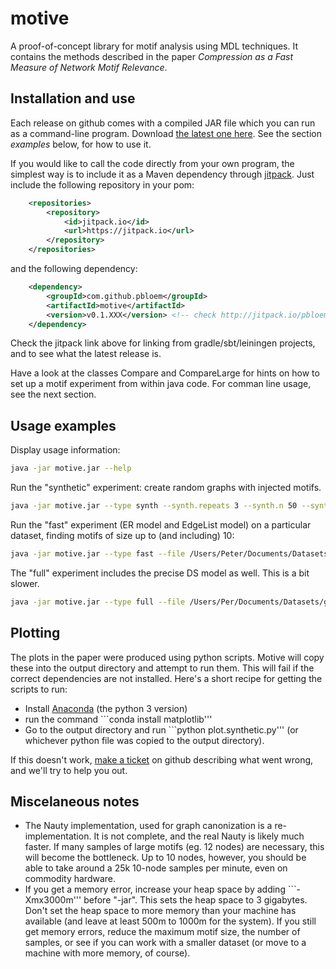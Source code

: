 # motive
A proof-of-concept library for motif analysis using MDL techniques. It contains the methods described in the paper _Compression as a Fast Measure of Network Motif Relevance_.

## Installation and use

Each release on github comes with a compiled JAR file which you can run as a command-line program. Download [the latest one here](https://github.com/pbloem/motive/releases). See the section _examples_ below, for how to use it.

If you would like to call the code directly from your own program, the simplest way is to include it as a Maven dependency through [jitpack](http://jitpack.io/pbloem/motive). Just include the following repository in your pom:

```xml
    <repositories>
        <repository>
            <id>jitpack.io</id>
            <url>https://jitpack.io</url>
        </repository>
    </repositories>
```

and the following dependency:

```xml
	<dependency>
	    <groupId>com.github.pbloem</groupId>
	    <artifactId>motive</artifactId>
	    <version>v0.1.XXX</version> <!-- check http://jitpack.io/pbloem/motive for the latest version -->
	</dependency>
```
Check the jitpack link above for linking from gradle/sbt/leiningen projects, and to see what the latest release is.

Have a look at the classes Compare and CompareLarge for hints on how to set up a motif experiment from within java code. For comman line usage, see the next section.

## Usage examples

Display usage information:
```bash
java -jar motive.jar --help 
```

Run the "synthetic" experiment: create random graphs with injected motifs.

```bash
java -jar motive.jar --type synth --synth.repeats 3 --synth.n 50 --synth.m 600 --synth.instances 0,5,10
```

Run the "fast" experiment (ER model and EdgeList model) on a particular dataset, finding motifs of size up to (and including) 10:

```bash
java -jar motive.jar --type fast --file /Users/Peter/Documents/Datasets/graphs/cit/simple.txt --minsize 3 --maxsize 10 --samples 1000000 --maxmotifs 30 
```

The "full" experiment includes the precise DS model as well. This is a bit slower.
```bash
java -jar motive.jar --type full --file /Users/Per/Documents/Datasets/graphs/cit/simple.txt --minsize 3 --maxsize 5 --samples 100000 --maxmotifs 30

```  
## Plotting

The plots in the paper were produced using python scripts. Motive will copy these into the output directory and attempt to run them. This will fail if the correct dependencies are not installed. Here's a short recipe for getting the scripts to run:

 * Install [Anaconda](https://www.continuum.io/downloads) (the python 3 version)
 * run the command ```conda install matplotlib'''
 * Go to the output directory and run ```python plot.synthetic.py''' (or whichever python file was copied to the output directory).
 
If this doesn't work, [make a ticket](https://github.com/pbloem/motive/issues) on github describing what went wrong, and we'll try to help you out. 

## Miscelaneous notes

* The Nauty implementation, used for graph canonization is a re-implementation. It is not complete, and the real Nauty is likely much faster. If many samples of large motifs (eg. 12 nodes) are necessary, this will become the bottleneck. Up to 10 nodes, however, you should be able to take around a 25k 10-node samples per minute, even on commodity hardware. 
* If you get a memory error, increase your heap space by adding ```-Xmx3000m''' before "-jar". This sets the heap space to 3 gigabytes. Don't set the heap space to more memory than your machine has available (and leave at least  500m to 1000m for the system). If you still get memory errors, reduce the maximum motif size, the number of samples, or see if you can work with a smaller dataset (or move to a machine with more memory, of course).
 
